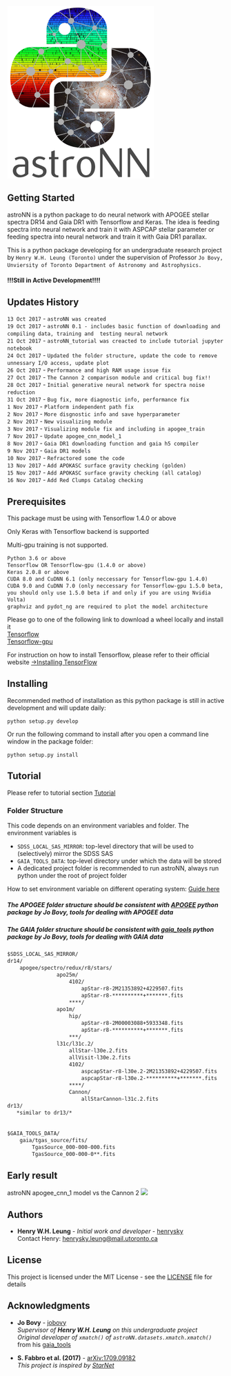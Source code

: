 ![AstroNN Logo](astroNN_icon_withname.png)

## Getting Started

astroNN is a  python package to do neural network with APOGEE stellar spectra DR14 and Gaia DR1 with Tensorflow and Keras.
The idea is feeding spectra into neural network and train it with ASPCAP stellar parameter or feeding spectra into neural
network and train it with Gaia DR1 parallax.

This is a python package developing for an undergraduate research project by `Henry W.H. Leung (Toronto)` under the 
supervision of Professor `Jo Bovy, Unviersity of Toronto Department of Astronomy and Astrophysics.`
#### !!!Still in Active Development!!!!

## Updates History
`13 Oct 2017` - `astroNN was created`\
`19 Oct 2017` - `astroNN 0.1 - includes basic function of downloading and compiling data, training and 
testing neural network`\
`21 Oct 2017` - `astroNN_tutorial was creacted to include tutorial jupyter notebook`\
`24 Oct 2017` - `Updated the folder structure, update the code to remove unnessary I/O access, update plot`\
`26 Oct 2017` - `Performance and high RAM usage issue fix`\
`27 Oct 2017` - `The Cannon 2 comparison module and critical bug fix!!`\
`28 Oct 2017` - `Initial generative neural network for spectra noise reduction`\
`31 Oct 2017` - `Bug fix, more diagnostic info, performance fix`\
`1 Nov 2017` - `Platform independent path fix`\
`2 Nov 2017` - `More disgnostic info and save hyperparameter`\
`2 Nov 2017` - `New visualizing module`\
`3 Nov 2017` - `Visualizing module fix and including in apogee_train`\
`7 Nov 2017` - `Update apogee_cnn_model_1`\
`8 Nov 2017` - `Gaia DR1 downloading function and gaia h5 compiler` \
`9 Nov 2017` - `Gaia DR1 models`\
`10 Nov 2017` - `Refractored some the code`\
`13 Nov 2017` - `Add APOKASC surface gravity checking (golden)`\
`15 Nov 2017` - `Add APOKASC surface gravity checking (all catalog)`\
`16 Nov 2017` - `Add Red Clumps Catalog checking`

## Prerequisites

This package must be using with Tensorflow 1.4.0 or above

Only Keras with Tensorflow backend is supported

Multi-gpu training is not supported.

```
Python 3.6 or above
Tensorflow OR Tensorflow-gpu (1.4.0 or above)
Keras 2.0.8 or above
CUDA 8.0 and CuDNN 6.1 (only neccessary for Tensorflow-gpu 1.4.0)
CUDA 9.0 and CuDNN 7.0 (only neccessary for Tensorflow-gpu 1.5.0 beta, you should only use 1.5.0 beta if and only if you are using Nvidia Volta)
graphviz and pydot_ng are required to plot the model architecture
```

Please go to one of the following link to download a wheel locally and install it\
[Tensorflow](https://pypi.python.org/pypi/tensorflow/)\
[Tensorflow-gpu](https://pypi.python.org/pypi/tensorflow-gpu/)

For instruction on how to install Tensorflow, please refer to their official website
[->Installing TensorFlow](https://www.tensorflow.org/install/)

## Installing

Recommended method of installation as this python package is still in active development and will update daily:
```
python setup.py develop
```

Or run the following command to install after you open a command line window in the package folder:
```
python setup.py install
```

## Tutorial

Please refer to tutorial section [Tutorial](https://github.com/henrysky/astroNN_tutorial)

### Folder Structure
This code depends on an environment variables and folder. The environment variables is 
* `SDSS_LOCAL_SAS_MIRROR`: top-level directory that will be used to (selectively) mirror the SDSS SAS
* `GAIA_TOOLS_DATA`: top-level directory under which the data will be stored
* A dedicated project folder is recommended to run astroNN, always run python under the root of project folder

How to set environment variable on different operating system: [Guide here](https://www.schrodinger.com/kb/1842)
 
##### The APOGEE folder structure should be consistent with [APOGEE](https://github.com/jobovy/apogee/) python package by Jo Bovy, tools for dealing with APOGEE data

##### The GAIA folder structure should be consistent with [gaia_tools](https://github.com/jobovy/gaia_tools/) python package by Jo Bovy, tools for dealing with GAIA data

    $SDSS_LOCAL_SAS_MIRROR/
	dr14/
		apogee/spectro/redux/r8/stars/
					apo25m/
						4102/
							apStar-r8-2M21353892+4229507.fits
							apStar-r8-**********+*******.fits
						****/
					apo1m/
						hip/
							apStar-r8-2M00003088+5933348.fits
							apStar-r8-**********+*******.fits
						***/
					l31c/l31c.2/
						allStar-l30e.2.fits
						allVisit-l30e.2.fits
						4102/
							aspcapStar-r8-l30e.2-2M21353892+4229507.fits
							aspcapStar-r8-l30e.2-**********+*******.fits
						****/
						Cannon/
						    allStarCannon-l31c.2.fits
	dr13/
	   *similar to dr13/*
 

    $GAIA_TOOLS_DATA/
	    gaia/tgas_source/fits/
			TgasSource_000-000-000.fits
			TgasSource_000-000-0**.fits
			
## Early result
astroNN apogee_cnn_1 model vs the Cannon 2
![](https://image.ibb.co/fDY5JG/table1.png)

## Authors

* **Henry W.H. Leung** - *Initial work and developer* - [henrysky](https://github.com/henrysky)\
Contact Henry: [henrysky.leung@mail.utoronto.ca](mailto:henrysky.leung@mail.utoronto.ca)

## License

This project is licensed under the MIT License - see the [LICENSE](LICENSE) file for details

## Acknowledgments

* **Jo Bovy** - [jobovy](https://github.com/jobovy)\
*Supervisor of **Henry W.H. Leung** on this undergraduate project*\
*Original developer of `xmatch()` of `astroNN.datasets.xmatch.xmatch()`* from his [gaia_tools](https://github.com/jobovy/gaia_tools)

* **S. Fabbro et al. (2017)** - [arXiv:1709.09182](https://arxiv.org/abs/1709.09182)\
*This project is inspired by [StarNet](https://github.com/astroai/starnet)*
